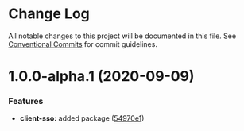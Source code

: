 # Change Log

All notable changes to this project will be documented in this file.
See [Conventional Commits](https://conventionalcommits.org) for commit guidelines.

# 1.0.0-alpha.1 (2020-09-09)


### Features

* **client-sso:** added package ([54970e1](https://github.com/Cloudoki/APISuite/commit/54970e11244f4d68118c3d7123acf54c6134a5c8))
